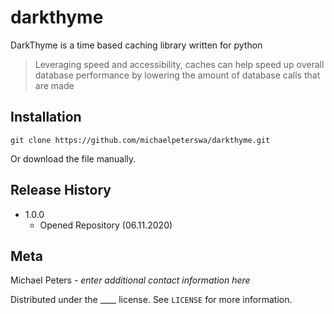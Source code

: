# darkthyme
DarkThyme is a time based caching library written for python
> Leveraging speed and accessibility, caches can help speed up overall database performance by lowering the amount of database calls that are made
## Installation
```
git clone https://github.com/michaelpeterswa/darkthyme.git
```
Or download the file manually.
## Release History
* 1.0.0
   * Opened Repository (06.11.2020)
## Meta
Michael Peters - *enter additional contact information here*

Distributed under the ____ license. See ``LICENSE`` for more information.
